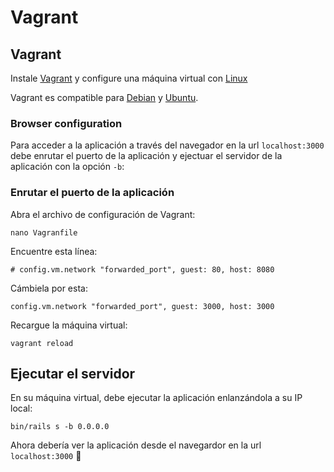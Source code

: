 # Vagrant

## Vagrant

Instale [Vagrant](https://www.vagrantup.com/) y configure una máquina virtual con [Linux](https://github.com/taitus/docs/tree/ae4f905cbe4d87e22bef41f563ffdf81aa3cfb3b/es/installation/prerequisites.md)

Vagrant es compatible para [Debian](debian.md) y [Ubuntu](ubuntu.md).

### Browser configuration

Para acceder a la aplicación a través del navegador en la url `localhost:3000` debe enrutar el puerto de la aplicación y ejectuar el servidor de la aplicación con la opción `-b`:

### Enrutar el puerto de la aplicación

Abra el archivo de configuración de Vagrant:

```text
nano Vagranfile
```

Encuentre esta línea:

```text
# config.vm.network "forwarded_port", guest: 80, host: 8080
```

Cámbiela por esta:

```text
config.vm.network "forwarded_port", guest: 3000, host: 3000
```

Recargue la máquina virtual:

```text
vagrant reload
```

## Ejecutar el servidor

En su máquina virtual, debe ejecutar la aplicación enlanzándola a su IP local:

```text
bin/rails s -b 0.0.0.0
```

Ahora debería ver la aplicación desde el navegardor en la url `localhost:3000` :tada:

